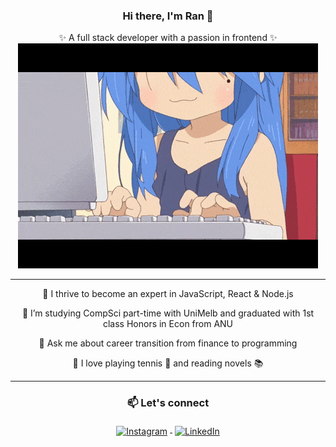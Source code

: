 <div align="center">
 
### Hi there, I'm Ran 👋
  
<div> ✨ A full stack developer with a passion in frontend ✨ </div>
  
<img src="./1.gif">

---
  
💫 I thrive to become an expert in JavaScript, React & Node.js
  
🔭 I’m studying CompSci part-time with UniMelb and graduated with 1st class Honors in Econ from ANU
  
💬 Ask me about career transition from finance to programming
  
:purple_heart: I love playing tennis :tennis: and reading novels :books:

---

### 📫 Let's connect

  <a href="https://www.instagram.com/ranwren/">
    <img src="https://raw.githubusercontent.com/MikeCodesDotNET/MikeCodesDotNET/a8abbf37441f3253f74ea255a47f289208d7568c/Resources/instagram.svg" alt="Instagram" style="vertical-align:top; margin:4px">
  </a>
  <a href="https://www.linkedin.com/in/ding-ran/">
    <img src="https://raw.githubusercontent.com/MikeCodesDotNET/MikeCodesDotNET/a8abbf37441f3253f74ea255a47f289208d7568c/Resources/linkedIn.svg" alt="LinkedIn" style="vertical-align:top; margin:4px">
  </a>

</div>

<!-- - 👯 I’m looking to collaborate on ...
- 🤔 I’m looking for help with ...
- ⚡ Fun fact: ...-->
